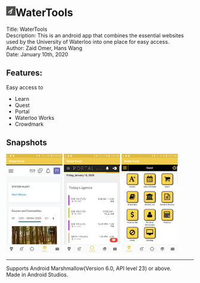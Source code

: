 <h1><img src="WaterTools release 1.0/release_graphics/Playstore Icon.png" alt="icon" width="5%" height="5%" style="float:left">
 WaterTools</h1>
Title: WaterTools<br>
Description: This is an android app that combines the essential websites used by the University of Waterloo into one place for easy access.<br>
Author: Zaid Omer, Hans Wang<br>
Date: January 10th, 2020<br>

<h2>Features:</h2>
Easy access to<br>
<ul>
  <li>Learn</li>
  <li>Quest</li>
  <li>Portal</li>
  <li>Waterloo Works</li>
  <li>Crowdmark</li>
</ul>

<h2>Snapshots</h2>
<span>
  <img src="WaterTools release 1.0/release_graphics/phone_learn.jpg" alt="learn" width="30%" height="30%">
  <img src="WaterTools release 1.0/release_graphics/phone_portal.jpg" alt="learn" width="30%" height="30%">
  <img src="WaterTools release 1.0/release_graphics/phone_quest.jpg" alt="learn" width="30%" height="30%">
</span><br>

<hr>
Supports Android Marshmallow(Version 6.0, API level 23) or above.<br>
Made in Android Studios.<br>
